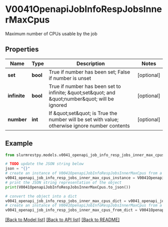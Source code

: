 # V0041OpenapiJobInfoRespJobsInnerMaxCpus

Maximum number of CPUs usable by the job

## Properties

Name | Type | Description | Notes
------------ | ------------- | ------------- | -------------
**set** | **bool** | True if number has been set; False if number is unset | [optional]
**infinite** | **bool** | True if number has been set to infinite; \&quot;set\&quot; and \&quot;number\&quot; will be ignored | [optional]
**number** | **int** | If \&quot;set\&quot; is True the number will be set with value; otherwise ignore number contents | [optional]

## Example

```python
from slurmrestpy.models.v0041_openapi_job_info_resp_jobs_inner_max_cpus import V0041OpenapiJobInfoRespJobsInnerMaxCpus

# TODO update the JSON string below
json = "{}"
# create an instance of V0041OpenapiJobInfoRespJobsInnerMaxCpus from a JSON string
v0041_openapi_job_info_resp_jobs_inner_max_cpus_instance = V0041OpenapiJobInfoRespJobsInnerMaxCpus.from_json(json)
# print the JSON string representation of the object
print(V0041OpenapiJobInfoRespJobsInnerMaxCpus.to_json())

# convert the object into a dict
v0041_openapi_job_info_resp_jobs_inner_max_cpus_dict = v0041_openapi_job_info_resp_jobs_inner_max_cpus_instance.to_dict()
# create an instance of V0041OpenapiJobInfoRespJobsInnerMaxCpus from a dict
v0041_openapi_job_info_resp_jobs_inner_max_cpus_from_dict = V0041OpenapiJobInfoRespJobsInnerMaxCpus.from_dict(v0041_openapi_job_info_resp_jobs_inner_max_cpus_dict)
```
[[Back to Model list]](../README.md#documentation-for-models) [[Back to API list]](../README.md#documentation-for-api-endpoints) [[Back to README]](../README.md)


